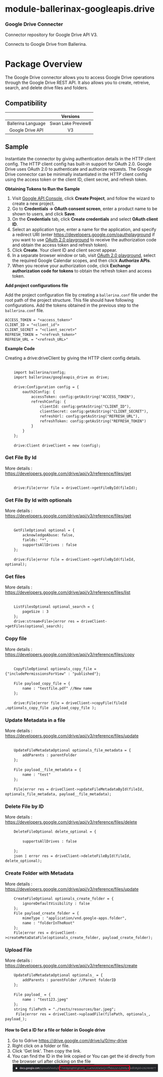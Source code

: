 # module-ballerinax-googleapis.drive
### Google Drive Connecter
Connector repository for Google Drive API V3.

Connects to Google Drive from Ballerina.

# Package Overview
The Google Drive connector allows you to access Google Drive operations through the Google Drive REST API. It also allows you to create, retreive, search, and delete drive files and folders.

## Compatibility

|                             |            Versions             |
|:---------------------------:|:-------------------------------:|
| Ballerina Language          |     Swan Lake Preview8          |
| Google Drive API            |             V3                  |

## Sample

Instantiate the connector by giving authentication details in the HTTP client config. The HTTP client config has built-in support for OAuth 2.0. Google Drive uses OAuth 2.0 to authenticate and authorize requests. The Google Drive connector can be minimally instantiated in the HTTP client config using the access token or the client ID, client secret, and refresh token.

**Obtaining Tokens to Run the Sample**

1. Visit [Google API Console](https://console.developers.google.com), click **Create Project**, and follow the wizard to create a new project.
2. Go to **Credentials -> OAuth consent screen**, enter a product name to be shown to users, and click **Save**.
3. On the **Credentials** tab, click **Create credentials** and select **OAuth client ID**. 
4. Select an application type, enter a name for the application, and specify a redirect URI (enter https://developers.google.com/oauthplayground if you want to use 
[OAuth 2.0 playground](https://developers.google.com/oauthplayground) to receive the authorization code and obtain the 
access token and refresh token). 
5. Click **Create**. Your client ID and client secret appear. 
6. In a separate browser window or tab, visit [OAuth 2.0 playground](https://developers.google.com/oauthplayground), select the required Google Calendar scopes, and then click **Authorize APIs**.
7. When you receive your authorization code, click **Exchange authorization code for tokens** to obtain the refresh token and access token. 

**Add project configurations file**

Add the project configuration file by creating a `ballerina.conf` file under the root path of the project structure.
This file should have following configurations. Add the tokens obtained in the previous step to the `ballerina.conf` file.

```
ACCESS_TOKEN = "<access_token>"
CLIENT_ID = "<client_id">
CLIENT_SECRET = "<client_secret>"
REFRESH_TOKEN = "<refresh_token>"
REFRESH_URL = "<refresh_URL>"

```
**Example Code**

Creating a drive:driveClient by giving the HTTP client config details. 

```ballerina

    import ballerina/config;   
    import ballerinax/googleapis_drive as drive;

    drive:Configuration config = {
        oauth2Config: {
            accessToken: config:getAsString("ACCESS_TOKEN"),
            refreshConfig: {
                clientId: config:getAsString("CLIENT_ID"),
                clientSecret: config:getAsString("CLIENT_SECRET"),
                refreshUrl: config:getAsString("REFRESH_URL"),
                refreshToken: config:getAsString("REFRESH_TOKEN")
            }
        }
    };

    drive:Client driveClient = new (config);

```

### Get File By Id
More details : https://developers.google.com/drive/api/v3/reference/files/get
```ballerina

    drive:File|error file = driveClient->getFileById(fileId);

```

### Get File By Id with optionals
More details : https://developers.google.com/drive/api/v3/reference/files/get
```ballerina

    GetFileOptional optional = {
        acknowledgeAbuse: false,
        fields: "*",
        supportsAllDrives : false
    };

    drive:File|error file = driveClient->getFileById(fileId, optional);

```

### Get files
More details : https://developers.google.com/drive/api/v3/reference/files/list
```ballerina

    ListFilesOptional optional_search = {
        pageSize : 3
    };
    drive:stream<File>|error res = driveClient->getFiles(optional_search);

```

### Copy file
More details : https://developers.google.com/drive/api/v3/reference/files/copy
```ballerina

    CopyFileOptional optionals_copy_file = {"includePermissionsForView" : "published"};

    File payload_copy_file = {
        name : "testfile.pdf" //New name
    };

    drive:File|error file = driveClient->copyFile(fileId ,optionals_copy_file ,payload_copy_file );

```

### Update Metadata in a file
More details : https://developers.google.com/drive/api/v3/reference/files/update
```ballerina
    
    UpdateFileMetadataOptional optionals_file_metadata = {
        addParents : parentFolder
    };

    File payload__file_metadata = {
        name : "test"
    };

    File|error res = driveClient->updateFileMetadataById(fileId, optionals_file_metadata, payload__file_metadata);

```

### Delete File by ID
More details : https://developers.google.com/drive/api/v3/reference/files/delete
```ballerina
    DeleteFileOptional delete_optional = {

        supportsAllDrives : false

    };
    json | error res = driveClient->deleteFileById(fileId, delete_optional);
```

### Create Folder with Metadata
More details : https://developers.google.com/drive/api/v3/reference/files/update
```ballerina
    CreateFileOptional optionals_create_folder = {
        ignoreDefaultVisibility : false
    };
    File payload_create_folder = {
        mimeType : "application/vnd.google-apps.folder",
        name : "folderInTheRoot"
    };
    File|error res = driveClient->createMetaDataFile(optionals_create_folder, payload_create_folder);
```

### Upload File
More details : https://developers.google.com/drive/api/v3/reference/files/create
```ballerina
    UpdateFileMetadataOptional optionals_ = {
        addParents : parentFolder //Parent folderID
    };

    File payload_ = {
        name : "test123.jpeg"
    };
    string filePath = "./tests/resources/bar.jpeg";
     File|error res = driveClient->uploadFile(filePath, optionals_, payload_);
```

#### How to Get a ID for a file or folder in Google drive
1. Go to Gdrive https://drive.google.com/drive/u/0/my-drive
2. Right click on a folder or file.
3. Click 'Get link'. Then copy the link.
4. You can find the ID in the link copied or You can get the id directly from the browser url after clicking on the file
![alt text](/metadata/extractIDfromUrl.jpeg?raw=true)